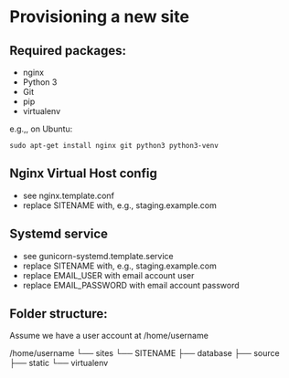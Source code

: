 Provisioning a new site
=======================

## Required packages:

* nginx
* Python 3
* Git
* pip
* virtualenv

e.g.,, on Ubuntu:

	sudo apt-get install nginx git python3 python3-venv

## Nginx Virtual Host config

* see nginx.template.conf
* replace SITENAME with, e.g., staging.example.com

## Systemd service

* see gunicorn-systemd.template.service
* replace SITENAME with, e.g., staging.example.com
* replace EMAIL_USER with email account user
* replace EMAIL_PASSWORD with email account password

## Folder structure:
Assume we have a user account at /home/username

/home/username
└── sites
	└── SITENAME
		├── database
		├── source
		├── static
		└── virtualenv

